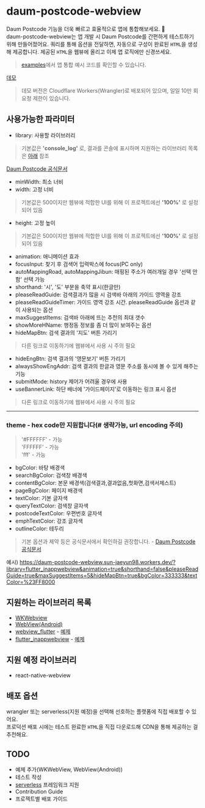 # daum-postcode-webview

Daum Postcode 기능을 더욱 빠르고 효율적으로 앱에 통합해보세요. 🎯  
daum-postcode-webview는 앱 개발 시 Daum Postcode를 간편하게 테스트하기 위해 만들어졌어요. 쿼리를 통해 옵션을 전달하면, 자동으로 구성이 완료된 `HTML`을 생성해 제공합니다. 제공된 `HTML`을 웹뷰에 올리고 이제 앱 로직에만 신경쓰세요.  
> [examples](/examples)에서 앱 통합 예시 코드를 확인할 수 있습니다.

[데모](https://daum-postcode-webview.sun-jaeyun98.workers.dev/)
> 데모 버전은 Cloudflare Workers(Wrangler)로 배포되어 있으며, 일일 10만 회 요청 제한이 있습니다.

## 사용가능한 파라미터

- library: 사용할 라이브러리
> 기본값은 **'console_log'** 로, 결과를 콘솔에 표시하며 지원하는 라이브러리 목록은 [아래](#supported-libraries) 참조

[Daum Postcode 공식문서](https://postcode.map.daum.net/guide#attributes)
- minWidth: 최소 너비
- width: 고정 너비
> 기본값은 500이지만 웹뷰에 적합한 UI를 위해 이 프로젝트에선  **'100%'** 로 설정되어 있음
- height: 고정 높이
> 기본값은 500이지만 웹뷰에 적합한 UI를 위해 이 프로젝트에선  **'100%'** 로 설정되어 있음
- animation: 애니메이션 효과
- focusInput: 찾기 후 검색어 입력박스에 focus(PC only)
- autoMappingRoad, autoMappingJibun: 매핑된 주소가 여러개일 경우 '선택 안함' 선택 가능
- shorthand: '시', '도' 부분을 축약 표시(한글만)
- pleaseReadGuide: 검색결과가 많을 시 검색바 아래의 가이드 영역을 강조
- pleaseReadGuideTimer: 가이드 영역 강조 시간. pleaseReadGuide 옵션과 같이 사용되는 옵션
- maxSuggestItems: 검색바 아래에 뜨는 추천의 최대 갯수
- showMoreHName: 행정동 정보를 좀 더 많이 보여주는 옵션
- hideMapBtn: 검색 결과의 '지도' 버튼 가리기
> 다른 링크로 이동하기에 웹뷰에서 사용 시 주의 필요
- hideEngBtn: 검색 결과의 '영문보기' 버튼 가리기
- alwaysShowEngAddr: 검색 결과의 한글과 영문 주소를 동시에 볼 수 있게 해주는 기능
- submitMode: history 제어가 어려울 경우에 사용
- useBannerLink: 하단 배너에 '가이드페이지'로 이동하는 링크 표시 옵션
> 다른 링크로 이동하기에 웹뷰에서 사용 시 주의 필요

---
### theme - hex code만 지원합니다(# 생략가능, url encoding 주의)
> '#FFFFFF' - 가능  
> 'FFFFFF' - 가능  
> 'fff' - 가능  

- bgColor: 바탕 배경색
- searchBgColor: 검색창 배경색
- contentBgColor: 본문 배경색(검색결과,결과없음,첫화면,검색서제스트)
- pageBgColor: 페이지 배경색
- textColor: 기본 글자색
- queryTextColor: 검색창 글자색
- postcodeTextColor: 우편번호 글자색
- emphTextColor: 강조 글자색
- outlineColor: 테두리


> 기본 옵션과 제약 등은 공식문서에서 확인하길 권장합니다. - [Daum Postcode 공식문서](https://postcode.map.daum.net/guide#attributes)

예시) https://daum-postcode-webview.sun-jaeyun98.workers.dev/?library=flutter_inappwebview&animation=true&shorthand=false&pleaseReadGuide=true&maxSuggestItems=5&hideMapBtn=true&bgColor=333333&textColor=%23FF8000

## <a name="supported-libraries">지원하는 라이브러리 목록</a>

- [WKWebview](https://developer.apple.com/documentation/webkit/wkwebview)
- [WebView(Android)](https://developer.android.com/reference/android/webkit/WebView)
- [webview_flutter](https://pub.dev/packages/webview_flutter) - [예제](/examples/webview_flutter.dart)
- [flutter_inappwebview](https://pub.dev/packages/flutter_inappwebview) - [예제](/examples/flutter_inappwebview.dart)

## 지원 예정 라이브러리

- react-native-webview

## 배포 옵션
wrangler 또는 serverless(지원 예정)을 선택해 선호하는 플랫폼에 직접 배포할 수 있어요.  
프로덕션 배포 시에는 테스트 완료한 `HTML`을 직접 다운로드해 CDN을 통해 제공하는 걸 추천해요.

## TODO

- 예제 추가(WKWebView, WebView(Android))
- 테스트 작성
- [serverless](https://www.serverless.com) 프레임워크 지원
- Contribution Guide
- 프로젝트별 배포 가이드
